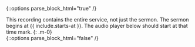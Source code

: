 {::options parse_block_html="true" /}
<div class="alert alert-warning" role="alert">
This recording contains the entire service, not just the sermon. The sermon begins at {{ include.starts-at }}. The audio player below should start at that time mark.
{: .m-0}
</div>
{::options parse_block_html="false" /}